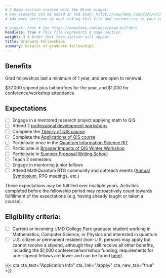 ```yaml
---
# A Demo section created with the Blank widget.
# Any elements can be added in the body: https://wowchemy.com/docs/writing-markdown-latex/
# Add more sections by duplicating this file and customizing to your requirements.

# widget: hero # See https://wowchemy.com/docs/page-builder/
headless: true # This file represents a page section.
weight: 3 # Order that this section will appear.
title: Graduate Fellowships
summary: Details of graduate fellowships.
---
```

## Benefits

Grad fellowships last a minimum of 1 year, and are open to renewal.

$37,000 stipend plus tuition/fees for the year, and $1,000 for conference/workshop attendance.

## Expectations
- [ ] Engage in a mentored research project applying math to QIS
- [ ] Attend 2 [professional development workshops](/trainingcomponents/prof-dev-workshops/)
- [ ] Complete the [Theory of QIS course](/trainingcomponents/fall-theory-course/)
- [ ] Complete the [Applications of QIS course](/trainingcomponents/spring-computing-course/)
- [ ] Participate once in the [Quantum Information Science RIT](/trainingcomponents/rit/)
- [ ] Participate in [Broader Impacts of QIS Winter Workshop](/trainingcomponents/winter-bi-workshop/)
- [ ] Participate in [Summer Proposal Writing School](/trainingcomponents/summer-proposal-school/)
- [ ] Teach 2 semesters
- [ ] Engage in mentoring junior fellows
- [ ] Attend MathQuantum RTG community and outreach events ([Annual Symposium](/trainingcomponents/annual-symposium/), RTG meetings, etc.)

These expectations may be fulfilled over multiple years. Activities completed before the fellowship period may retroactively count towards fulfillment of the expectations (e.g. having already taught or taken a course).

## Eligibility criteria:
- [ ] Current or incoming UMD College Park graduate student working in Mathematics, Computer Science, or Physics and interested in quantum
- [ ] U.S. citizen or permanent resident (non-U.S. persons may apply but cannot receive a stipend, although they still receive all other benefits, including the $1,000 conference/workshop funding; requirements for non-stipend fellows are lower and can be found [here](/nonstipend/)).

{{< cta cta_text="Application Info" cta_link="/apply/" cta_new_tab="true" >}}